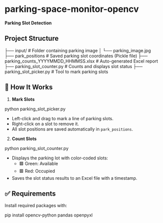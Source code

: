 # parking-space-monitor-opencv

 **Parking Slot Detection**

## Project Structure

├── input/                          # Folder containing parking image
│   └── parking_image.jpg
├── park_positions                  # Saved parking slot coordinates (Pickle file)
├── parking_counts_YYYYMMDD_HHMMSS.xlsx  # Auto-generated Excel report
├── parking_slot_counter.py         # Counts and displays slot status
├── parking_slot_picker.py          # Tool to mark parking slots

## 🔧 How It Works

1. **Mark Slots**

python parking_slot_picker.py

- Left-click and drag to mark a line of parking slots.
- Right-click on a slot to remove it.
- All slot positions are saved automatically in `park_positions`.

2. **Count Slots**

python parking_slot_counter.py

- Displays the parking lot with color-coded slots:
  - 🟩 Green: Available
  - 🟥 Red: Occupied
- Saves the slot status results to an Excel file with a timestamp.


## ✅ Requirements

Install required packages with:

pip install opencv-python pandas openpyxl


